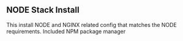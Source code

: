 ## NODE Stack Install

This install NODE and NGINX related config that matches the NODE requirements.
Included NPM package manager
